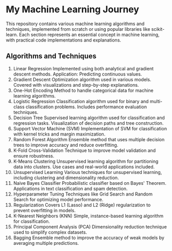 # My Machine Learning Journey
This repository contains various machine learning algorithms and techniques, implemented from scratch or using popular libraries like scikit-learn. Each section represents an essential concept in machine learning, with practical code implementations and explanations.

## Algorithms and Techniques
1. Linear Regression
Implemented using both analytical and gradient descent methods.
Application: Predicting continuous values.
2. Gradient Descent
Optimization algorithm used in various models.
Covered with visualizations and step-by-step explanations.
3. One-Hot Encoding
Method to handle categorical data for machine learning algorithms.
4. Logistic Regression
Classification algorithm used for binary and multi-class classification problems.
Includes performance evaluation techniques.
5. Decision Tree
Supervised learning algorithm used for classification and regression tasks.
Visualization of decision paths and tree construction.
6. Support Vector Machine (SVM)
Implementation of SVM for classification with kernel tricks and margin maximization.
7. Random Forest Algorithm
Ensemble method that uses multiple decision trees to improve accuracy and reduce overfitting.
8. K-Fold Cross-Validation
Technique to improve model validation and ensure robustness.
9. K-Means Clustering
Unsupervised learning algorithm for partitioning data into clusters.
Use cases and real-world applications included.
10. Unsupervised Learning
Various techniques for unsupervised learning, including clustering and dimensionality reduction.
11. Naive Bayes Classifier
Probabilistic classifier based on Bayes' Theorem.
Applications in text classification and spam detection.
12. Hyperparameter Tuning
Techniques like Grid Search and Random Search for optimizing model performance.
13. Regularization
Covers L1 (Lasso) and L2 (Ridge) regularization to prevent overfitting in models.
14. K-Nearest Neighbors (KNN)
Simple, instance-based learning algorithm for classification.
15. Principal Component Analysis (PCA)
Dimensionality reduction technique used to simplify complex datasets.
16. Bagging
Ensemble method to improve the accuracy of weak models by averaging multiple predictions.
